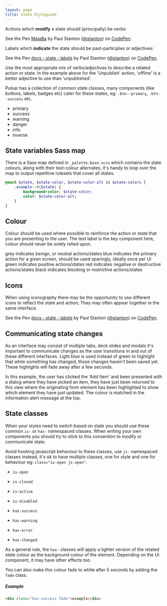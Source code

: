 ```yaml
---
layout: page
title: State Styleguide
---
```


Actions which **modify** a state should (principally) be verbs:

<p data-height="145" data-theme-id="19151" data-slug-hash="MajaBa" data-default-tab="result" data-user="stanton" class='codepen'>See the Pen <a href='http://codepen.io/stanton/pen/MajaBa/'>MajaBa</a> by Paul Stanton (<a href='http://codepen.io/stanton'>@stanton</a>) on <a href='http://codepen.io'>CodePen</a>.</p>
<script async src="//assets.codepen.io/assets/embed/ei.js"></script>

Labels which **indicate** the state should be past-participles or adjectives:

<p data-height="120" data-theme-id="19151" data-slug-hash="Kdgdbw" data-default-tab="result" data-user="stanton" class='codepen'>See the Pen <a href='http://codepen.io/stanton/pen/Kdgdbw/'>docs - state - labels</a> by Paul Stanton (<a href='http://codepen.io/stanton'>@stanton</a>) on <a href='http://codepen.io'>CodePen</a>.</p>
<script async src="//assets.codepen.io/assets/embed/ei.js"></script>

Use the most appropriate mix of verbs/adjectives to describe a related action or state. In the example above for the 'Unpublish' action, 'offline' is a better adjective to use than 'unpublished'.

Pulsar has a collection of common state classes, many components (like buttons, labels, badges etc) cater for these states, eg: `.btn--primary`, `.btn--success` etc.

* primary
* success
* warning
* danger
* info
* inverse

## State variables Sass map

There is a Sass map defined in `_palette.base.scss` which contains the state colours, along with their text-colour alternates, it's handy to loop over the map to output repetitive rulesets that cover all states.

```sass
@each $state, $state-color, $state-color-alt in $state-colors {
    .example--#{$state} {
        background-color: $state-color;
        color: $state-color-alt;
    }
}
```

## Colour

Colour should be used where possible to reinforce the action or state that you are presenting to the user. The text label is the key component here, colour should never be solely relied upon.

<label class="label">grey</label> indicates benign, or neutral actions/states
<label class="label label--primary">blue</label> indicates the primary action for a given screen, should be used sparingly, ideally once per UI
<label class="label label--success">green</label> indicates positive actions/states
<label class="label label--danger">red</label> indicates negative or destructive actions/states
<label class="label label--inverse">black</label> indicates blocking or restrictive actions/states

## Icons

When using iconography there may be the opportunity to use different icons to reflect the state and action; They may often appear together in the same interface.

<p data-height="79" data-theme-id="19151" data-slug-hash="PPGPBx" data-default-tab="result" data-user="stanton" class='codepen'>See the Pen <a href='http://codepen.io/stanton/pen/PPGPBx/'>docs - state - labels</a> by Paul Stanton (<a href='http://codepen.io/stanton'>@stanton</a>) on <a href='http://codepen.io'>CodePen</a>.</p>
<script async src="//assets.codepen.io/assets/embed/ei.js"></script>

## Communicating state changes

As an interface may consist of multiple tabs, deck slides and modals it's important to communicate changes as the user transitions in and out of these different interfaces. Light blue is used instead of green to highlight that while something has changed, those changes haven't been saved yet. These highlights will fade away after a few seconds.

In this example, the user has clicked the 'Add Item' and been presented with a dialog where they have picked an item, they have just been returned to this view where the originating form element has been highlighted to show which element they have just updated. The colour is matched in the information alert message at the top.

## State classes

When your styles need to switch based on state you should use these common `is-` or `has-` namespaced classes. When writing your own components you should try to stick to this convention to modify or communicate state.

Avoid hooking javascript behaviour to these classes, use `js-` namespaced classes instead, it's ok to have multiple classes, one for style and one for behaviour eg: `class="is-open js-open"`.

* `is-open`
* `is-closed`
* `is-active`
* `is-disabled`


* `has-success`
* `has-warning`
* `has-error`
* `has-changed`

As a general rule, the `has-` classes will apply a lighter version of the related state colour as the background colour of the element. Depending on the UI component, it may have other effects too.

You can also make this colour fade to white after 5 seconds by adding the `fade` class.

##### Example

```html
<div class="has-success fade">example</div>
```
